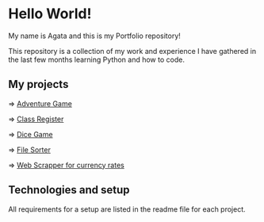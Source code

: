 # Hello World!

My name is Agata and this is my Portfolio repository!

This repository is a collection of my work and experience I have gathered in the last few months learning Python and how to code.

## My projects

=> [Adventure Game](https://github.com/Agata-Gizinska/Adventure_game/tree/a16dd2343709c75d41a5705a8d3f36e7dd26b8c3)

=> [Class Register](https://github.com/Agata-Gizinska/Class_register/tree/a6dd0665fd8ebb4ed27204fc5f2d5e3745d5a8ef)

=> [Dice Game](https://github.com/Agata-Gizinska/Dice_Game/tree/30f0afca14398b157359aa3cc3d7e1c30a55a6b7)

=> [File Sorter](https://github.com/Agata-Gizinska/File_Sorter/tree/1b348c7d6d6733490207c6cbd922c194b7ded702)

=> [Web Scrapper for currency rates](https://github.com/Agata-Gizinska/Web_scrapper_NBP/tree/fd9c02a7e5f1329fdf3d230853ce4ee5362bb394)

## Technologies and setup

All requirements for a setup are listed in the readme file for each project.

